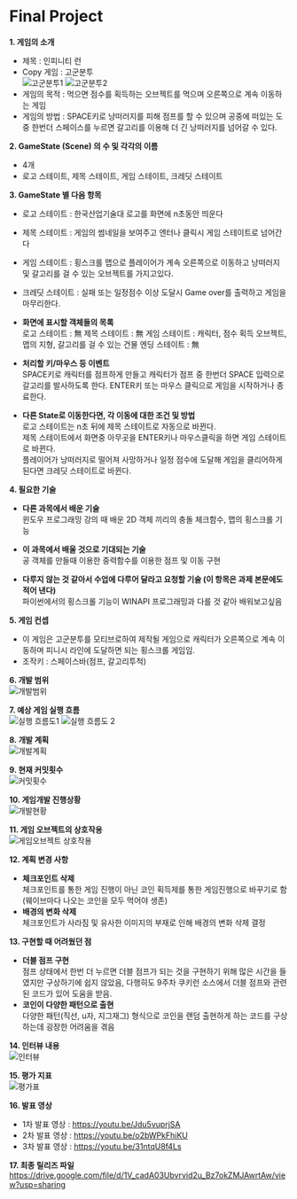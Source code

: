 # Final Project

__1. 게임의 소개__  
- 제목 : 인피니티 런
- Copy 게임 : 고군분투  
![고군분투1](https://user-images.githubusercontent.com/62390166/94258696-3212dc80-ff68-11ea-8f70-8f99257ef391.jpg)
![고군분투2](https://user-images.githubusercontent.com/62390166/94258749-4e167e00-ff68-11ea-96d8-ab5500c7da7a.jpg)
- 게임의 목적 : 먹으면 점수를 획득하는 오브젝트를 먹으며 오른쪽으로 계속 이동하는 게임
- 게임의 방법 : SPACE키로 낭떠러지를 피해 점프를 할 수 있으며 공중에 떠있는 도중 한번더 스페이스를 누르면 갈고리를 이용해 더 긴 낭떠러지를 넘어갈 수 있다.  


__2. GameState (Scene) 의 수 및 각각의 이름__  
- 4개
- 로고 스테이트, 제목 스테이트, 게임 스테이트, 크레딧 스테이트  


__3. GameState 별 다음 항목__  
- 로고 스테이트 : 한국산업기술대 로고를 화면에 n초동안 띄운다
- 제목 스테이트 : 게임의 썸네일을 보여주고 엔터나 클릭시 게임 스테이트로 넘어간다
- 게임 스테이트 : 횡스크롤 맵으로 플레이어가 계속 오른쪽으로 이동하고 낭떠러지 및 갈고리를 걸 수 있는 오브젝트를 가지고있다.
- 크레딧 스테이트 : 실패 또는 일정점수 이상 도달시 Game over를 출력하고 게임을 마무리한다.  


- __화면에 표시할 객체들의 목록__  
로고 스테이트 : 無
제목 스테이트 : 無
게임 스테이트 : 캐릭터, 점수 획득 오브젝트, 맵의 지형, 갈고리를 걸 수 있는 건물
엔딩 스테이트 : 無


- __처리할 키/마우스 등 이벤트__  
SPACE키로 캐릭터를 점프하게 만들고 캐릭터가 점프 중 한번더 SPACE 입력으로 갈고리를 발사하도록 한다.
ENTER키 또는 마우스 클릭으로 게임을 시작하거나 종료한다.


- __다른 State로 이동한다면, 각 이동에 대한 조건 및 방법__  
로고 스테이트는 n초 뒤에 제목 스테이트로 자동으로 바뀐다.  
제목 스테이트에서 화면중 아무곳을 ENTER키나 마우스클릭을 하면 게임 스테이트로 바뀐다.  
플레이어가 낭떠러지로 떨어져 사망하거나 일정 점수에 도달해 게임을 클리어하게 된다면 크레딧 스테이트로 바뀐다.  


__4. 필요한 기술__  
- __다른 과목에서 배운 기술__  
윈도우 프로그래밍 강의 때 배운 2D 객체 끼리의 충돌 체크함수, 맵의 횡스크롤 기능

- __이 과목에서 배울 것으로 기대되는 기술__  
공 객체를 만들때 이용한 중력함수를 이용한 점프 및 이동 구현

- __다루지 않는 것 같아서 수업에 다루어 달라고 요청할 기술 (이 항목은 과제 본문에도 적어 낸다)__  
파이썬에서의 횡스크롤 기능이 WINAPI 프로그래밍과 다를 것 같아 배워보고싶음  


__5. 게임 컨셉__  
- 이 게임은 고군분투를 모티브로하여 제작될 게임으로 캐릭터가 오른쪽으로 계속 이동하며 피니시 라인에 도달하면 되는 횡스크롤 게임임.  
- 조작키 : 스페이스바(점프, 갈고리투척)  


__6. 개발 범위__  
![개발범위](https://user-images.githubusercontent.com/62390166/95649097-d2473480-0b16-11eb-971b-8e6f8baf54a8.png)  


__7. 예상 게임 실행 흐름__  
![실행 흐름도1](https://user-images.githubusercontent.com/62390166/95649106-d83d1580-0b16-11eb-95c9-a7b2928b368f.JPG)
![실행 흐름도 2](https://user-images.githubusercontent.com/62390166/95649108-d96e4280-0b16-11eb-99ff-b9c91dbd4216.JPG)  


__8. 개발 계획__  
![개발계획](https://user-images.githubusercontent.com/62390166/95649095-d1160780-0b16-11eb-8de9-842f2ebbf0b8.png)


__9. 현재 커밋횟수__  
![커밋횟수](https://user-images.githubusercontent.com/62390166/101361226-099d4c00-38e2-11eb-8c97-b00b788ac9be.png)


__10. 게임개발 진행상황__  
![개발현황](https://user-images.githubusercontent.com/62390166/101361221-086c1f00-38e2-11eb-8cb6-5afd37beebd9.png)


__11. 게임 오브젝트의 상호작용__  
![게임오브젝트 상호작용](https://user-images.githubusercontent.com/62390166/99939188-d66ca000-2dac-11eb-8e67-946752e62eaa.JPG)


__12. 계획 변경 사항__  
- __체크포인트 삭제__  
체크포인트를 통한 게임 진행이 아닌 코인 획득제를 통한 게임진행으로 바꾸기로 함  
(웨이브마다 나오는 코인을 모두 먹어야 생존)
- __배경의 변화 삭제__  
체크포인트가 사라짐 및 유사한 이미지의 부재로 인해 배경의 변화 삭제 결정  


__13. 구현할 때 어려웠던 점__  
- __더블 점프 구현__  
점프 상태에서 한번 더 누르면 더블 점프가 되는 것을 구현하기 위해 많은 시간을 들였지만
구상하기에 쉽지 않았음, 다행히도 9주차 쿠키런 소스에서 더블 점프와 관련된 코드가 있어 도움을 받음.  
- __코인이 다양한 패턴으로 출현__  
다양한 패턴(직선, u자, 지그재그) 형식으로 코인을 랜덤 출현하게 하는
코드를 구상하는데 굉장한 어려움을 겪음  


__14. 인터뷰 내용__  
![인터뷰](https://user-images.githubusercontent.com/62390166/101361446-52ed9b80-38e2-11eb-998b-785b35df6afe.png)  


__15. 평가 지표__  
![평가표](https://user-images.githubusercontent.com/62390166/101361449-53863200-38e2-11eb-9235-eda4a8b76318.jpg)  


__16. 발표 영상__  
- 1차 발표 영상 : https://youtu.be/Jdu5vuprjSA  
- 2차 발표 영상 : https://youtu.be/o2bWPkFhiKU  
- 3차 발표 영상 : https://youtu.be/31ntqU8f4Ls  


__17. 최종 릴리즈 파일__  
https://drive.google.com/file/d/1V_cadA03Ubvrvid2u_Bz7okZMJAwrtAw/view?usp=sharing